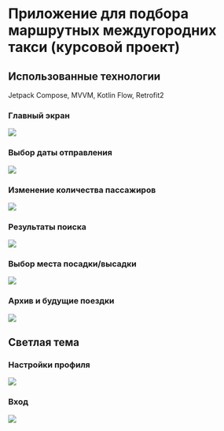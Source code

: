 # Приложение для подбора маршрутных междугородних такси (курсовой проект)

## Использованные технологии
Jetpack Compose, MVVM, Kotlin Flow, Retrofit2 

### Главный экран
![](https://imgur.com/aK8Upv6.png)

### Выбор даты отправления
![](https://imgur.com/AxB0UM2.png)

### Изменение количества пассажиров
![](https://imgur.com/eK43TLj.png)

### Результаты поиска
![](https://imgur.com/TrSQzN6.png)

### Выбор места посадки/высадки
![](https://imgur.com/T8OGPdd.png)

### Архив и будущие поездки
![](https://imgur.com/nShfSy6.png)

## Светлая тема

### Настройки профиля
![](https://imgur.com/KitVbX8.png)

### Вход
![](https://imgur.com/undefined.png)

